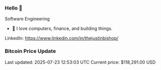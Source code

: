 ### Hello 🤙  

Software Engineering

- 🔭 I love computers, finance, and building things.
  
LinkedIn: https://www.linkedin.com/in/thejustinbishop/  


















































































































































































































































































































































































































































































































































































































































































































































































































































































### Bitcoin Price Update
Last updated: 2025-07-23 12:53:03 UTC
Current price: $118,291.00 USD
